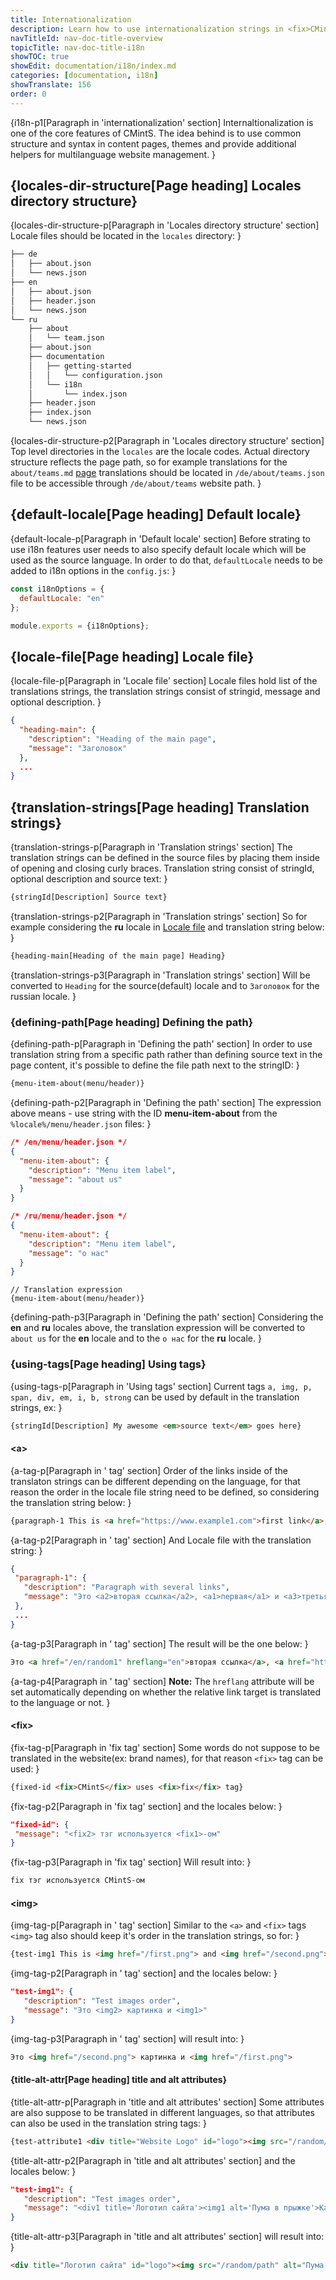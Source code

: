 ```yaml
---
title: Internationalization
description: Learn how to use internationalization strings in <fix>CMintS</fix> project. Usage of i18n strings, learn about translation files structure and start creating multilanguage websites.
navTitleId: nav-doc-title-overview
topicTitle: nav-doc-title-i18n
showTOC: true
showEdit: documentation/i18n/index.md
categories: [documentation, i18n]
showTranslate: 156
order: 0
---
```


{i18n-p1[Paragraph in 'internationalization' section]
Internaltionalization is one of the core features of <fix>CMintS</fix>. The idea
behind is to use common structure and syntax in content pages, themes and
provide additional helpers for multilanguage website management.
}

## {locales-dir-structure[Page heading] Locales directory structure}

{locales-dir-structure-p[Paragraph in 'Locales directory structure' section]
Locale files should be located in the <fix>`locales`</fix> directory:
}

```bash
├── de
│   ├── about.json
│   └── news.json
├── en
│   ├── about.json
│   ├── header.json
│   └── news.json
└── ru
    ├── about
    │   └── team.json
    ├── about.json
    ├── documentation
    │   ├── getting-started
    │   │   └── configuration.json
    │   └── i18n
    │       └── index.json
    ├── header.json
    ├── index.json
    └── news.json
```

{locales-dir-structure-p2[Paragraph in 'Locales directory structure' section]
Top level directories in the <fix>`locales`</fix> are the locale codes.
Actual directory structure reflects the page path, so for example translations
for the <fix>`about/teams.md`</fix> [page](/documentation/pages) translations
should be located in <fix>`/de/about/teams.json`</fix> file to be accessible
through <fix>`/de/about/teams`</fix> website path.
}

## {default-locale[Page heading] Default locale}

{default-locale-p[Paragraph in 'Default locale' section]
Before strating to use i18n features user needs to also specify default
locale which will be used as the source language. In order to do that,
`defaultLocale` needs to be added to i18n options in the `config.js`:
}

```js
const i18nOptions = {
  defaultLocale: "en"
};

module.exports = {i18nOptions};
```

## {locale-file[Page heading] Locale file}

{locale-file-p[Paragraph in 'Locale file' section]
Locale files hold list of the translations strings, the translation strings
consist of stringid, message and optional description.
}

```json
{
  "heading-main": {
    "description": "Heading of the main page",
    "message": "Заголовок"
  },
  ...
}
```

## {translation-strings[Page heading] Translation strings}

{translation-strings-p[Paragraph in 'Translation strings' section]
The translation strings can be defined in the source files by placing them
inside of opening and closing curly braces. Translation string consist of
stringId, optional description and source text:
}

```javascript
{stringId[Description] Source text}
```

{translation-strings-p2[Paragraph in 'Translation strings' section]
So for example considering the <fix>**ru**</fix> locale in [Locale
file](#locale-file) and translation string below:
}

```html
{heading-main[Heading of the main page] Heading}
```

{translation-strings-p3[Paragraph in 'Translation strings' section]
Will be converted to <fix>`Heading`</fix> for the source(default) locale and to
<fix>`Заголовок`</fix> for the russian locale.
}

### {defining-path[Page heading] Defining the path}

{defining-path-p[Paragraph in 'Defining the path' section]
In order to use translation string from a specific path rather than defining
source text in the page content, it's possible to define the file path next to
the stringID:
}

```html
{menu-item-about(menu/header)}
```

{defining-path-p2[Paragraph in 'Defining the path' section]
The expression above means - use string with the ID <fix>**menu-item-about**</fix>
from the <fix>`%locale%/menu/header.json`</fix> files:
}

```json
/* /en/menu/header.json */
{
  "menu-item-about": {
    "description": "Menu item label",
    "message": "about us"
  }
}
```
```json
/* /ru/menu/header.json */
{
  "menu-item-about": {
    "description": "Menu item label",
    "message": "о нас"
  }
}
```

```
// Translation expression
{menu-item-about(menu/header)}
```

{defining-path-p3[Paragraph in 'Defining the path' section]
Considering the <fix>**en**</fix> and <fix>**ru**</fix> locales above, the
translation expression will be converted to <fix>`about us`</fix> for the
<fix>**en**</fix> locale and to the <fix>`о нас`</fix> for the <fix>**ru**</fix>
locale.
}

### {using-tags[Page heading] Using tags}

{using-tags-p[Paragraph in 'Using tags' section]
Current tags <fix>`a, img, p, span, div, em, i, b, strong`</fix> can be used by
default in the translation strings, ex:
}

```html
{stringId[Description] My awesome <em>source text</em> goes here}
```

#### \<a\>

{a-tag-p[Paragraph in '<a> tag' section]
Order of the links inside of the translaton strings can be different depending
on the language, for that reason the order in the locale file string need to be
defined, so considering the translation string below:
}

```html
{paragraph-1 This is <a href="https://www.example1.com">first link</a>, <a href="/random1">second link</a> and <a href="/random2">third link</a>}
```

{a-tag-p2[Paragraph in '<a> tag' section]
And Locale file with the translation string:
}
 
 ```json
{
  "paragraph-1": {
    "description": "Paragraph with several links",
    "message": "Это <a2>вторая ссылка</a2>, <a1>первая</a1> и <a3>третья ссылка</a3>"
  },
  ...
}
```

{a-tag-p3[Paragraph in '<a> tag' section]
The result will be the one below:
}

```html
Это <a href="/en/random1" hreflang="en">вторая ссылка</a>, <a href="https://www.example1.com">первая</a> и <a href="/en/random2" hreflang="en">третья ссылка</a>
```

{a-tag-p4[Paragraph in '<a> tag' section]
**Note:** The <fix>`hreflang`</fix> attribute will be set automatically
depending on whether the relative link target is translated to the language or
not.
}

#### \<fix\>

{fix-tag-p[Paragraph in 'fix tag' section]
Some words do not suppose to be translated in the website(ex: brand names), for
that reason <fix>`<fix>`</fix> tag can be used:
}

```html
{fixed-id <fix>CMintS</fix> uses <fix>fix</fix> tag}
```

{fix-tag-p2[Paragraph in 'fix tag' section]
and the locales below:
}

 ```json
"fixed-id": {
  "message": "<fix2> тэг используется <fix1>-ом"
}
```

{fix-tag-p3[Paragraph in 'fix tag' section]
Will result into:
}

```html
fix тэг используется CMintS-ом
```

#### \<img\>

{img-tag-p[Paragraph in '<img> tag' section]
Similar to the <fix>`<a>`</fix> and <fix>`<fix>`</fix> tags <fix>`<img>`</fix>
tag also should keep it's order in the translation strings, so for:
}

```html
{test-img1 This is <img href="/first.png"> and <img href="/second.png"> image}
```

{img-tag-p2[Paragraph in '<img> tag' section]
and the locales below:
}

 ```json
"test-img1": {
    "description": "Test images order",
    "message": "Это <img2> картинка и <img1>"
}
```

{img-tag-p3[Paragraph in '<img> tag' section]
will result into:
}

```html
Это <img href="/second.png"> картинка и <img href="/first.png">
```

#### {title-alt-attr[Page heading] title and alt attributes}

{title-alt-attr-p[Paragraph in 'title and alt attributes' section]
Some attributes are also suppose to be translated in different languages, so
that attributes can also be used in the translation string tags:
}

```html
{test-attribute1 <div title="Website Logo" id="logo"><img src="/random/path" alt="Jumping puma" />Picture</div>}
```

{title-alt-attr-p2[Paragraph in 'title and alt attributes' section]
and the locales below:
}

 ```json
"test-img1": {
    "description": "Test images order",
    "message": "<div1 title='Логотип сайта'><img1 alt='Пума в прыжке'>Картинка</div1>"
}
```

{title-alt-attr-p3[Paragraph in 'title and alt attributes' section]
will result into:
}

```html
<div title="Логотип сайта" id="logo"><img src="/random/path" alt="Пума в прыжке" />Картинка</div>
```
